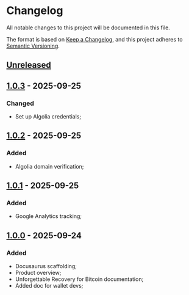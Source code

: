 # Changelog
All notable changes to this project will be documented in this file.

The format is based on [Keep a Changelog](https://keepachangelog.com/en/1.0.0/),
and this project adheres to [Semantic Versioning](https://semver.org/spec/v2.0.0.html).

## [Unreleased]

## [1.0.3] - 2025-09-25
### Changed
- Set up Algolia credentials;

## [1.0.2] - 2025-09-25
### Added
- Algolia domain verification;

## [1.0.1] - 2025-09-25
### Added
- Google Analytics tracking;

## [1.0.0] - 2025-09-24
### Added
- Docusaurus scaffolding;
- Product overview;
- Unforgettable Recovery for Bitcoin documentation;
- Added doc for wallet devs;


[Unreleased]: https://github.com/rarimo/unforgettable-docs/compare/1.0.3...HEAD
[1.0.3]: https://github.com/rarimo/unforgettable-docs/compare/1.0.2...1.0.3
[1.0.2]: https://github.com/rarimo/unforgettable-docs/compare/1.0.1...1.0.2
[1.0.1]: https://github.com/rarimo/unforgettable-docs/compare/1.0.0...1.0.1
[1.0.0]: https://github.com/rarimo/unforgettable-docs/releases/tag/1.0.0
